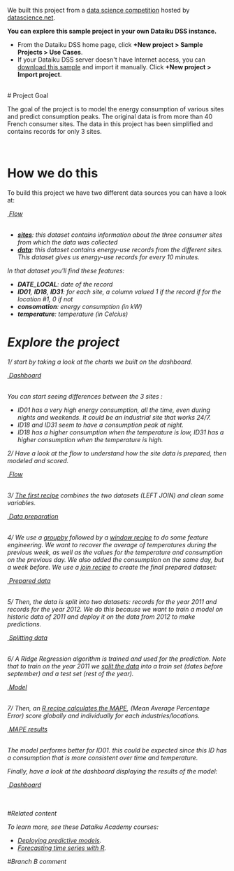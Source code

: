 We built this project from a [data science competition](https://www.datascience.net/fr/challenge/9/details) hosted by [datascience.net](https://www.datascience.net/).
<br/>

**You can explore this sample project in your own Dataiku DSS instance.**  
- From the Dataiku DSS home page, click **+New project > Sample Projects > Use Cases**.
- If your Dataiku DSS server doesn't have Internet access, you can [download this sample](https://update.dataiku.com/dss/5.0/tutorials/DKU_ENERGY_CONSUMPTION/dss-tutorial-DKU_ENERGY_CONSUMPTION.zip) and import it manually.  Click **+New project > Import project**.



<br/>
# Project Goal

The goal of the project is to model the energy consumption of various sites and predict consumption peaks. The original data is from more than 40 French consumer sites.
The data in this project has been simplified and contains records for only 3 sites.

<br/>

# How we do this

To build this project we have two different data sources you can have a look at: 

<p class="text-center">
<a href="/projects/DKU_ENERGY_CONSUMPTION/flow/"  class="btn btn-datasets-color btn-cta-big-mod"><i class="icon-dku-sample_project" class="btn-cta-big-mod-icon" />&nbsp;Flow</a><br/><br/>
</p>

- **[sites](datasets/sites/explore/)**: this dataset contains information about the three consumer sites from which the data was collected 
- **[data](datasets/data/explore/)**: this dataset contains energy-use records from the different sites. This dataset gives us energy-use records for every 10 minutes. 

In that dataset you'll find these features:

- **DATE_LOCAL**: date of the record 
- **ID01**, **ID18**, **ID31**:  for each site, a column valued 1 if the record if for the location #1, 0 if not 
- **consomation**: energy consumption (in kW) 
- **temperature**: temperature (in Celcius) 

# Explore the project

1/ start by taking a look at the charts we built on the dashboard.

<p class="text-center">
<a href="/projects/DKU_ENERGY_CONSUMPTION/dashboards/IQVACLV_sites-consumption/view/"  class="btn btn-datasets-color btn-cta-big-mod"><i class="icon-dku-sample_project" class="btn-cta-big-mod-icon" />&nbsp;Dashboard</a><br/><br/>
</p>

You can start seeing differences between the 3 sites :

* ID01 has a very high energy consumption, all the time, even during nights and weekends. It could be an industrial site that works 24/7.
* ID18 and ID31 seem to have a consumption peak at night.
* ID18 has a higher consumption when the temperature is low, ID31 has a higher consumption when the temperature is high.


2/ Have a look at the flow to understand how the site data is prepared, then modeled and scored. 

<p class="text-center">
<a href="/projects/DKU_ENERGY_CONSUMPTION/flow/"  class="btn btn-datasets-color btn-cta-big-mod"><i class="icon-dku-sample_project" class="btn-cta-big-mod-icon" />&nbsp;Flow</a><br/><br/>
</p>


3/ [The first recipe](recipes/compute_data_prepared/) combines the two datasets (LEFT JOIN) and clean some variables.

<p class="text-center">
<a href="/projects/DKU_ENERGY_CONSUMPTION/recipes/compute_data_prepared/"  class="btn btn-datasets-color btn-cta-big-mod"><i class="icon-dku-sample_project" class="btn-cta-big-mod-icon" />&nbsp;Data preparation</a><br/><br/>
</p>

4/ We use a [groupby](recipes/compute_data_prepared_by_day_and_site/) followed by a [window recipe](recipes/compute_data_prepared_lagged/) to do some feature engineering. We want to recover the average of temperatures during the previous week, as well as the values for the temperature and consumption on the previous day. We also added the consumption on the same day, but a week before. We use a [join recipe](recipes/compute_data_prepared_final/) to create the final prepared dataset:

<p class="text-center">
<a href="datasets/data_prepared_final"  class="btn btn-datasets-color btn-cta-big-mod"><i class="icon-dku-sample_project" class="btn-cta-big-mod-icon" />&nbsp;Prepared data</a><br/><br/>
</p>


5/ Then, the data is split into two datasets: records for the year 2011 and records for the year 2012. We do this because we want to train a model on historic data of 2011 and deploy it on the data from 2012 to make predictions. 

<p class="text-center">
<a href="/projects/DKU_ENERGY_CONSUMPTION/recipes/split_data_prepared_final/"  class="btn btn-datasets-color btn-cta-big-mod"><i class="icon-dku-sample_project" class="btn-cta-big-mod-icon" />&nbsp;Splitting data</a><br/><br/>
</p>

6/ A Ridge Regression algorithm is trained and used for the prediction. Note that to train on the year 2011 we [split the data](/projects/DKU_ENERGY_CONSUMPTION/analysis/X7qGHMZu/ml/p/GZt3fYls/settings/) into a train set (dates before september) and a test set (rest of the year).

<p class="text-center">
<a href="/projects/DKU_ENERGY_CONSUMPTION/savedmodels/4wUI1vp8/versions/"  class="btn btn-datasets-color btn-cta-big-mod"><i class="icon-dku-sample_project" class="btn-cta-big-mod-icon" />&nbsp;Model</a><br/><br/>
</p>

7/ Then, an [R recipe calculates the MAPE](/projects/DKU_ENERGY_CONSUMPTION/recipes/compute_scores/), (Mean Average Percentage Error) score globally and individually for each industries/locations.

<p class="text-center">
<a href="/projects/DKU_ENERGY_CONSUMPTION/datasets/scores/explore/#filters"  class="btn btn-datasets-color btn-cta-big-mod"><i class="icon-dku-sample_project" class="btn-cta-big-mod-icon" />&nbsp;MAPE results</a><br/><br/>
</p>

The model performs better for ID01. this could be expected since this ID has a consumption that is more consistent over time and temperature.

Finally, have a look at the dashboard displaying the results of the model:

<p class="text-center">
<a href="/projects/DKU_ENERGY_CONSUMPTION/dashboards/CjL20Ee_model-results/view/"  class="btn btn-datasets-color btn-cta-big-mod"><i class="icon-dku-sample_project" class="btn-cta-big-mod-icon" />&nbsp;Dashboard</a><br/><br/>
</p>

<br/>
#Related content

To learn more, see these Dataiku Academy courses:

-  [Deploying predictive models](https://academy.dataiku.com/real-time-deployment). 
-  [Forecasting time series with R](https://academy.dataiku.com/time-series-with-code-open).

#Branch B comment
